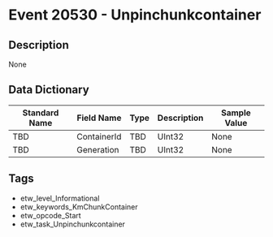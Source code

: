 # Event 20530 - Unpinchunkcontainer

## Description
None

## Data Dictionary
|Standard Name|Field Name|Type|Description|Sample Value|
|---|---|---|---|---|
|TBD|ContainerId|TBD|UInt32|None|None|
|TBD|Generation|TBD|UInt32|None|None|

## Tags
* etw_level_Informational
* etw_keywords_KmChunkContainer
* etw_opcode_Start
* etw_task_Unpinchunkcontainer